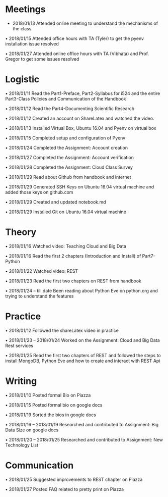 # Meetings
*	2018/01/13 Attended online meeting to understand the mechanisms of the class

•	2018/01/15 Attended office hours with TA (Tyler) to get the pyenv installation issue resolved 

•	2018/01/27 Attended online office hours with TA (Vibhata) and Prof. Gregor to get some issues resolved

# Logistic
•	2018/01/11 Read the Part1-Preface, Part2-Syllabus for i524 and the entire Part3-Class Policies and Communication of the Handbook

•	2018/01/12 Read the Part4-Documenting Scientific Research 

•	2018/01/12 Created an account on ShareLatex and watched the video.

•	2018/01/13 Installed Virtual Box, Ubuntu 16.04 and Pyenv on virtual box 

•	2018/01/15 Completed setup and configuration of Pyenv 

•	2018/01/24 Completed the Assignment: Account creation

•	2018/01/27 Completed the Assignment: Account verification

•	2018/01/28 Completed the Assignment: Cloud Class Survey

•	2018/01/29 Read about Github from handbook and internet

•	2018/01/29 Generated SSH Keys on Ubuntu 16.04 virtual machine and added those keys on github.com

•	2018/01/29 Created and updated notebook.md 

•	2018/01/29 Installed Git on Ubuntu 16.04 virtual machine

# Theory
•	2018/01/16 Watched video: Teaching Cloud and Big Data 

•	2018/01/16 Read the first 2 chapters (Introduction and Install) of Part7-Python

•	2018/01/22 Watched video: REST

•	2018/01/23 Read the first two chapters on REST from handbook

•	2018/01/24 – till date Been reading about Python Eve on python.org and trying to understand the features

# Practice
•	2018/01/12 Followed the shareLatex video in practice

•	2018/01/23 – 2018/01/24 Worked on the Assignment: Cloud and Big Data Rest services

•	2018/01/25 Read the first two chapters of REST and followed the steps to install MongoDB, Python Eve and how to create and interact with REST Api

# Writing
•	2018/01/10 Posted formal Bio on Piazza

•	2018/01/15 Posted formal bio on google docs 

•	2018/01/19 Sorted the bios in google docs

•	2018/01/16 – 2018/01/19 Researched and contributed to Assignment: Big Data Size on google docs

•	2018/01/20 – 2018/01/25 Researched and contributed to Assignment: New Technology List 

# Communication
•	2018/01/25 Suggested improvements to REST chapter on Piazza

•	2018/01/27 Posted FAQ related to pretty print on Piazza

